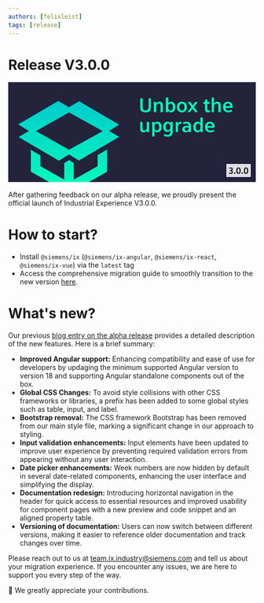 ```yaml
---
authors: [felixleist]
tags: [release]
---
```


# Release V3.0.0

![banner](./2505_blog_3.png)

After gathering feedback on our alpha release, we proudly present the official launch of Industrial Experience V3.0.0.

<!-- truncate -->

# How to start?

- Install `@siemens/ix` (`@siemens/ix-angular`, `@siemens/ix-react`, `@siemens/ix-vue`) via the `latest` tag
- Access the comprehensive migration guide to smoothly transition to the new version [here](/docs/home/migration/3_0_0/).

# What's new?

Our previous [blog entry on the alpha release](./../2025-04-03-alpha-release-3/index.md) provides a detailed description of the new features. Here is a brief summary:

- **Improved Angular support:** Enhancing compatibility and ease of use for developers by updaging the minimum supported Angular version to version 18 and supporting Angular standalone components out of the box.
- **Global CSS Changes:** To avoid style collisions with other CSS frameworks or libraries, a prefix has been added to some global styles such as table, input, and label.
- **Bootstrap removal:** The CSS framework Bootstrap has been removed from our main style file, marking a significant change in our approach to styling.
- **Input validation enhancements:** Input elements have been updated to improve user experience by preventing required validation errors from appearing without any user interaction.
- **Date picker enhancements:** Week numbers are now hidden by default in several date-related components, enhancing the user interface and simplifying the display.
- **Documentation redesign:** Introducing horizontal navigation in the header for quick access to essential resources and improved usability for component pages with a new preview and code snippet and an aligned property table.
- **Versioning of documentation:** Users can now switch between different versions, making it easier to reference older documentation and track changes over time.

Please reach out to us at [team.ix.industry@siemens.com](mailto:team.ix.industry@siemens.com) and tell us about your migration experience.
If you encounter any issues, we are here to support you every step of the way.

🙏 We greatly appreciate your contributions.
